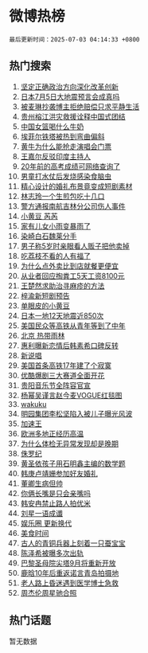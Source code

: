 # 微博热榜

`最后更新时间：2025-07-03 04:14:33 +0800`

## 热门搜索

1. [坚定正确政治方向深化改革创新](https://m.weibo.cn/search?containerid=100103type%3D1%26t%3D10%26q%3D%23%E5%9D%9A%E5%AE%9A%E6%AD%A3%E7%A1%AE%E6%94%BF%E6%B2%BB%E6%96%B9%E5%90%91%E6%B7%B1%E5%8C%96%E6%94%B9%E9%9D%A9%E5%88%9B%E6%96%B0%23&stream_entry_id=51&isnewpage=1&extparam=seat%3D1%26cate%3D10103%26pos%3D0%26dgr%3D0%26filter_type%3Drealtimehot%26stream_entry_id%3D51%26c_type%3D51%26q%3D%2523%25E5%259D%259A%25E5%25AE%259A%25E6%25AD%25A3%25E7%25A1%25AE%25E6%2594%25BF%25E6%25B2%25BB%25E6%2596%25B9%25E5%2590%2591%25E6%25B7%25B1%25E5%258C%2596%25E6%2594%25B9%25E9%259D%25A9%25E5%2588%259B%25E6%2596%25B0%2523%26display_time%3D1751487271%26pre_seqid%3D17514872714540187795196)
1. [日本7月5日大地震预言会成真吗](https://m.weibo.cn/search?containerid=100103type%3D1%26t%3D10%26q%3D%23%E6%97%A5%E6%9C%AC7%E6%9C%885%E6%97%A5%E5%A4%A7%E5%9C%B0%E9%9C%87%E9%A2%84%E8%A8%80%E4%BC%9A%E6%88%90%E7%9C%9F%E5%90%97%23&stream_entry_id=31&isnewpage=1&extparam=seat%3D1%26realpos%3D1%26pos%3D0%26dgr%3D0%26flag%3D2%26stream_entry_id%3D31%26cate%3D5001%26filter_type%3Drealtimehot%26band_rank%3D1%26c_type%3D31%26lcate%3D5001%26q%3D%2523%25E6%2597%25A5%25E6%259C%25AC7%25E6%259C%25885%25E6%2597%25A5%25E5%25A4%25A7%25E5%259C%25B0%25E9%259C%2587%25E9%25A2%2584%25E8%25A8%2580%25E4%25BC%259A%25E6%2588%2590%25E7%259C%259F%25E5%2590%2597%2523%26display_time%3D1751487271%26pre_seqid%3D17514872714540187795196)
1. [被麦琳抄袭博主拒绝赔偿只求平静生活](https://m.weibo.cn/search?containerid=100103type%3D1%26t%3D10%26q%3D%23%E8%A2%AB%E9%BA%A6%E7%90%B3%E6%8A%84%E8%A2%AD%E5%8D%9A%E4%B8%BB%E6%8B%92%E7%BB%9D%E8%B5%94%E5%81%BF%E5%8F%AA%E6%B1%82%E5%B9%B3%E9%9D%99%E7%94%9F%E6%B4%BB%23&stream_entry_id=31&isnewpage=1&extparam=seat%3D1%26realpos%3D2%26pos%3D1%26dgr%3D0%26flag%3D2%26stream_entry_id%3D31%26cate%3D5001%26filter_type%3Drealtimehot%26band_rank%3D2%26c_type%3D31%26lcate%3D5001%26q%3D%2523%25E8%25A2%25AB%25E9%25BA%25A6%25E7%2590%25B3%25E6%258A%2584%25E8%25A2%25AD%25E5%258D%259A%25E4%25B8%25BB%25E6%258B%2592%25E7%25BB%259D%25E8%25B5%2594%25E5%2581%25BF%25E5%258F%25AA%25E6%25B1%2582%25E5%25B9%25B3%25E9%259D%2599%25E7%2594%259F%25E6%25B4%25BB%2523%26display_time%3D1751487271%26pre_seqid%3D17514872714540187795196)
1. [贵州榕江洪灾救援诠释中国式团结](https://m.weibo.cn/search?containerid=100103type%3D1%26t%3D10%26q%3D%23%E8%B4%B5%E5%B7%9E%E6%A6%95%E6%B1%9F%E6%B4%AA%E7%81%BE%E6%95%91%E6%8F%B4%E8%AF%A0%E9%87%8A%E4%B8%AD%E5%9B%BD%E5%BC%8F%E5%9B%A2%E7%BB%93%23&stream_entry_id=31&isnewpage=1&extparam=seat%3D1%26realpos%3D3%26pos%3D2%26dgr%3D0%26flag%3D0%26stream_entry_id%3D31%26cate%3D5001%26filter_type%3Drealtimehot%26band_rank%3D3%26c_type%3D31%26lcate%3D5001%26q%3D%2523%25E8%25B4%25B5%25E5%25B7%259E%25E6%25A6%2595%25E6%25B1%259F%25E6%25B4%25AA%25E7%2581%25BE%25E6%2595%2591%25E6%258F%25B4%25E8%25AF%25A0%25E9%2587%258A%25E4%25B8%25AD%25E5%259B%25BD%25E5%25BC%258F%25E5%259B%25A2%25E7%25BB%2593%2523%26display_time%3D1751487271%26pre_seqid%3D17514872714540187795196)
1. [中国女篮喝什么牛奶](https://m.weibo.cn/search?containerid=100103type%3D1%26t%3D10%26q%3D%23%E4%B8%AD%E5%9B%BD%E5%A5%B3%E7%AF%AE%E5%96%9D%E4%BB%80%E4%B9%88%E7%89%9B%E5%A5%B6%23&stream_entry_id=31&isnewpage=1&extparam=seat%3D1%26is_ad_pos%3D1%26pos%3D3%26dgr%3D0%26adid%3D292744%26topic_ad%3D1%26stream_entry_id%3D31%26q%3D%2523%25E4%25B8%25AD%25E5%259B%25BD%25E5%25A5%25B3%25E7%25AF%25AE%25E5%2596%259D%25E4%25BB%2580%25E4%25B9%2588%25E7%2589%259B%25E5%25A5%25B6%2523%26filter_type%3Drealtimehot%26lcate%3D5001%26c_type%3D31%26band_rank%3D4%26cate%3D5001%26display_time%3D1751487271%26pre_seqid%3D17514872714540187795196)
1. [埃菲尔铁塔被热到弯曲偏斜](https://m.weibo.cn/search?containerid=100103type%3D1%26t%3D10%26q%3D%23%E5%9F%83%E8%8F%B2%E5%B0%94%E9%93%81%E5%A1%94%E8%A2%AB%E7%83%AD%E5%88%B0%E5%BC%AF%E6%9B%B2%E5%81%8F%E6%96%9C%23&stream_entry_id=31&isnewpage=1&extparam=seat%3D1%26realpos%3D4%26pos%3D4%26dgr%3D0%26flag%3D0%26stream_entry_id%3D31%26cate%3D5001%26filter_type%3Drealtimehot%26band_rank%3D4%26c_type%3D31%26lcate%3D5001%26q%3D%2523%25E5%259F%2583%25E8%258F%25B2%25E5%25B0%2594%25E9%2593%2581%25E5%25A1%2594%25E8%25A2%25AB%25E7%2583%25AD%25E5%2588%25B0%25E5%25BC%25AF%25E6%259B%25B2%25E5%2581%258F%25E6%2596%259C%2523%26display_time%3D1751487271%26pre_seqid%3D17514872714540187795196)
1. [黄牛为什么能抢走演唱会门票](https://m.weibo.cn/search?containerid=100103type%3D1%26t%3D10%26q%3D%23%E9%BB%84%E7%89%9B%E4%B8%BA%E4%BB%80%E4%B9%88%E8%83%BD%E6%8A%A2%E8%B5%B0%E6%BC%94%E5%94%B1%E4%BC%9A%E9%97%A8%E7%A5%A8%23&stream_entry_id=31&isnewpage=1&extparam=seat%3D1%26realpos%3D5%26pos%3D5%26dgr%3D0%26flag%3D0%26stream_entry_id%3D31%26cate%3D5001%26filter_type%3Drealtimehot%26band_rank%3D5%26c_type%3D31%26lcate%3D5001%26q%3D%2523%25E9%25BB%2584%25E7%2589%259B%25E4%25B8%25BA%25E4%25BB%2580%25E4%25B9%2588%25E8%2583%25BD%25E6%258A%25A2%25E8%25B5%25B0%25E6%25BC%2594%25E5%2594%25B1%25E4%25BC%259A%25E9%2597%25A8%25E7%25A5%25A8%2523%26display_time%3D1751487271%26pre_seqid%3D17514872714540187795196)
1. [王嘉尔反驳印度主持人](https://m.weibo.cn/search?containerid=100103type%3D1%26t%3D10%26q%3D%23%E7%8E%8B%E5%98%89%E5%B0%94%E5%8F%8D%E9%A9%B3%E5%8D%B0%E5%BA%A6%E4%B8%BB%E6%8C%81%E4%BA%BA%23&stream_entry_id=31&isnewpage=1&extparam=seat%3D1%26realpos%3D6%26pos%3D6%26dgr%3D0%26flag%3D0%26stream_entry_id%3D31%26cate%3D5001%26filter_type%3Drealtimehot%26band_rank%3D6%26c_type%3D31%26lcate%3D5001%26q%3D%2523%25E7%258E%258B%25E5%2598%2589%25E5%25B0%2594%25E5%258F%258D%25E9%25A9%25B3%25E5%258D%25B0%25E5%25BA%25A6%25E4%25B8%25BB%25E6%258C%2581%25E4%25BA%25BA%2523%26display_time%3D1751487271%26pre_seqid%3D17514872714540187795196)
1. [20年前的高考成绩可网络查询了](https://m.weibo.cn/search?containerid=100103type%3D1%26t%3D10%26q%3D%2320%E5%B9%B4%E5%89%8D%E7%9A%84%E9%AB%98%E8%80%83%E6%88%90%E7%BB%A9%E5%8F%AF%E7%BD%91%E7%BB%9C%E6%9F%A5%E8%AF%A2%E4%BA%86%23&stream_entry_id=31&isnewpage=1&extparam=seat%3D1%26realpos%3D7%26pos%3D7%26dgr%3D0%26flag%3D0%26stream_entry_id%3D31%26cate%3D5001%26filter_type%3Drealtimehot%26band_rank%3D7%26c_type%3D31%26lcate%3D5001%26q%3D%252320%25E5%25B9%25B4%25E5%2589%258D%25E7%259A%2584%25E9%25AB%2598%25E8%2580%2583%25E6%2588%2590%25E7%25BB%25A9%25E5%258F%25AF%25E7%25BD%2591%25E7%25BB%259C%25E6%259F%25A5%25E8%25AF%25A2%25E4%25BA%2586%2523%26display_time%3D1751487271%26pre_seqid%3D17514872714540187795196)
1. [男童打水仗后发烧感染食脑虫](https://m.weibo.cn/search?containerid=100103type%3D1%26t%3D10%26q%3D%23%E7%94%B7%E7%AB%A5%E6%89%93%E6%B0%B4%E4%BB%97%E5%90%8E%E5%8F%91%E7%83%A7%E6%84%9F%E6%9F%93%E9%A3%9F%E8%84%91%E8%99%AB%23&stream_entry_id=31&isnewpage=1&extparam=seat%3D1%26realpos%3D8%26pos%3D8%26dgr%3D0%26flag%3D0%26stream_entry_id%3D31%26cate%3D5001%26filter_type%3Drealtimehot%26band_rank%3D8%26c_type%3D31%26lcate%3D5001%26q%3D%2523%25E7%2594%25B7%25E7%25AB%25A5%25E6%2589%2593%25E6%25B0%25B4%25E4%25BB%2597%25E5%2590%258E%25E5%258F%2591%25E7%2583%25A7%25E6%2584%259F%25E6%259F%2593%25E9%25A3%259F%25E8%2584%2591%25E8%2599%25AB%2523%26display_time%3D1751487271%26pre_seqid%3D17514872714540187795196)
1. [精心设计的婚礼布景竟变成短剧素材](https://m.weibo.cn/search?containerid=100103type%3D1%26t%3D10%26q%3D%23%E7%B2%BE%E5%BF%83%E8%AE%BE%E8%AE%A1%E7%9A%84%E5%A9%9A%E7%A4%BC%E5%B8%83%E6%99%AF%E7%AB%9F%E5%8F%98%E6%88%90%E7%9F%AD%E5%89%A7%E7%B4%A0%E6%9D%90%23&stream_entry_id=31&isnewpage=1&extparam=seat%3D1%26realpos%3D9%26pos%3D9%26dgr%3D0%26flag%3D0%26stream_entry_id%3D31%26cate%3D5001%26filter_type%3Drealtimehot%26band_rank%3D9%26c_type%3D31%26lcate%3D5001%26q%3D%2523%25E7%25B2%25BE%25E5%25BF%2583%25E8%25AE%25BE%25E8%25AE%25A1%25E7%259A%2584%25E5%25A9%259A%25E7%25A4%25BC%25E5%25B8%2583%25E6%2599%25AF%25E7%25AB%259F%25E5%258F%2598%25E6%2588%2590%25E7%259F%25AD%25E5%2589%25A7%25E7%25B4%25A0%25E6%259D%2590%2523%26display_time%3D1751487271%26pre_seqid%3D17514872714540187795196)
1. [林志玲一个生煎包吃十几口](https://m.weibo.cn/search?containerid=100103type%3D1%26t%3D10%26q%3D%E6%9E%97%E5%BF%97%E7%8E%B2%E4%B8%80%E4%B8%AA%E7%94%9F%E7%85%8E%E5%8C%85%E5%90%83%E5%8D%81%E5%87%A0%E5%8F%A3&stream_entry_id=31&isnewpage=1&extparam=seat%3D1%26realpos%3D10%26pos%3D10%26dgr%3D0%26flag%3D0%26stream_entry_id%3D31%26cate%3D5001%26filter_type%3Drealtimehot%26band_rank%3D10%26c_type%3D31%26lcate%3D5001%26q%3D%25E6%259E%2597%25E5%25BF%2597%25E7%258E%25B2%25E4%25B8%2580%25E4%25B8%25AA%25E7%2594%259F%25E7%2585%258E%25E5%258C%2585%25E5%2590%2583%25E5%258D%2581%25E5%2587%25A0%25E5%258F%25A3%26display_time%3D1751487271%26pre_seqid%3D17514872714540187795196)
1. [警方通报南航吉林分公司伤人事件](https://m.weibo.cn/search?containerid=100103type%3D1%26t%3D10%26q%3D%23%E8%AD%A6%E6%96%B9%E9%80%9A%E6%8A%A5%E5%8D%97%E8%88%AA%E5%90%89%E6%9E%97%E5%88%86%E5%85%AC%E5%8F%B8%E4%BC%A4%E4%BA%BA%E4%BA%8B%E4%BB%B6%23&stream_entry_id=31&isnewpage=1&extparam=seat%3D1%26realpos%3D11%26pos%3D11%26dgr%3D0%26flag%3D0%26stream_entry_id%3D31%26cate%3D5001%26filter_type%3Drealtimehot%26band_rank%3D11%26c_type%3D31%26lcate%3D5001%26q%3D%2523%25E8%25AD%25A6%25E6%2596%25B9%25E9%2580%259A%25E6%258A%25A5%25E5%258D%2597%25E8%2588%25AA%25E5%2590%2589%25E6%259E%2597%25E5%2588%2586%25E5%2585%25AC%25E5%258F%25B8%25E4%25BC%25A4%25E4%25BA%25BA%25E4%25BA%258B%25E4%25BB%25B6%2523%26display_time%3D1751487271%26pre_seqid%3D17514872714540187795196)
1. [小黄豆 芮芮](https://m.weibo.cn/search?containerid=100103type%3D1%26t%3D10%26q%3D%E5%B0%8F%E9%BB%84%E8%B1%86+%E8%8A%AE%E8%8A%AE&stream_entry_id=31&isnewpage=1&extparam=seat%3D1%26realpos%3D12%26pos%3D12%26dgr%3D0%26flag%3D2%26stream_entry_id%3D31%26cate%3D5001%26filter_type%3Drealtimehot%26band_rank%3D12%26c_type%3D31%26lcate%3D5001%26q%3D%25E5%25B0%258F%25E9%25BB%2584%25E8%25B1%2586%2520%25E8%258A%25AE%25E8%258A%25AE%26display_time%3D1751487271%26pre_seqid%3D17514872714540187795196)
1. [家有儿女小雨变暴雨了](https://m.weibo.cn/search?containerid=100103type%3D1%26t%3D10%26q%3D%E5%AE%B6%E6%9C%89%E5%84%BF%E5%A5%B3%E5%B0%8F%E9%9B%A8%E5%8F%98%E6%9A%B4%E9%9B%A8%E4%BA%86&stream_entry_id=31&isnewpage=1&extparam=seat%3D1%26realpos%3D13%26pos%3D13%26dgr%3D0%26flag%3D2%26stream_entry_id%3D31%26cate%3D5001%26filter_type%3Drealtimehot%26band_rank%3D13%26c_type%3D31%26lcate%3D5001%26q%3D%25E5%25AE%25B6%25E6%259C%2589%25E5%2584%25BF%25E5%25A5%25B3%25E5%25B0%258F%25E9%259B%25A8%25E5%258F%2598%25E6%259A%25B4%25E9%259B%25A8%25E4%25BA%2586%26display_time%3D1751487271%26pre_seqid%3D17514872714540187795196)
1. [染崎白石魏莱分手](https://m.weibo.cn/search?containerid=100103type%3D1%26t%3D10%26q%3D%23%E6%9F%93%E5%B4%8E%E7%99%BD%E7%9F%B3%E9%AD%8F%E8%8E%B1%E5%88%86%E6%89%8B%23&stream_entry_id=31&isnewpage=1&extparam=seat%3D1%26realpos%3D14%26pos%3D14%26dgr%3D0%26flag%3D0%26stream_entry_id%3D31%26cate%3D5001%26filter_type%3Drealtimehot%26band_rank%3D14%26c_type%3D31%26lcate%3D5001%26q%3D%2523%25E6%259F%2593%25E5%25B4%258E%25E7%2599%25BD%25E7%259F%25B3%25E9%25AD%258F%25E8%258E%25B1%25E5%2588%2586%25E6%2589%258B%2523%26display_time%3D1751487271%26pre_seqid%3D17514872714540187795196)
1. [男子称5岁时亲眼看人贩子把他卖掉](https://m.weibo.cn/search?containerid=100103type%3D1%26t%3D10%26q%3D%23%E7%94%B7%E5%AD%90%E7%A7%B05%E5%B2%81%E6%97%B6%E4%BA%B2%E7%9C%BC%E7%9C%8B%E4%BA%BA%E8%B4%A9%E5%AD%90%E6%8A%8A%E4%BB%96%E5%8D%96%E6%8E%89%23&stream_entry_id=31&isnewpage=1&extparam=seat%3D1%26realpos%3D15%26pos%3D15%26dgr%3D0%26flag%3D0%26stream_entry_id%3D31%26cate%3D5001%26filter_type%3Drealtimehot%26band_rank%3D15%26c_type%3D31%26lcate%3D5001%26q%3D%2523%25E7%2594%25B7%25E5%25AD%2590%25E7%25A7%25B05%25E5%25B2%2581%25E6%2597%25B6%25E4%25BA%25B2%25E7%259C%25BC%25E7%259C%258B%25E4%25BA%25BA%25E8%25B4%25A9%25E5%25AD%2590%25E6%258A%258A%25E4%25BB%2596%25E5%258D%2596%25E6%258E%2589%2523%26display_time%3D1751487271%26pre_seqid%3D17514872714540187795196)
1. [吃荔枝不看的人有福了](https://m.weibo.cn/search?containerid=100103type%3D1%26t%3D10%26q%3D%E5%90%83%E8%8D%94%E6%9E%9D%E4%B8%8D%E7%9C%8B%E7%9A%84%E4%BA%BA%E6%9C%89%E7%A6%8F%E4%BA%86&stream_entry_id=31&isnewpage=1&extparam=seat%3D1%26realpos%3D16%26pos%3D16%26dgr%3D0%26flag%3D0%26stream_entry_id%3D31%26cate%3D5001%26filter_type%3Drealtimehot%26band_rank%3D16%26c_type%3D31%26lcate%3D5001%26q%3D%25E5%2590%2583%25E8%258D%2594%25E6%259E%259D%25E4%25B8%258D%25E7%259C%258B%25E7%259A%2584%25E4%25BA%25BA%25E6%259C%2589%25E7%25A6%258F%25E4%25BA%2586%26display_time%3D1751487271%26pre_seqid%3D17514872714540187795196)
1. [为什么点外卖比到店就餐更便宜](https://m.weibo.cn/search?containerid=100103type%3D1%26t%3D10%26q%3D%23%E4%B8%BA%E4%BB%80%E4%B9%88%E7%82%B9%E5%A4%96%E5%8D%96%E6%AF%94%E5%88%B0%E5%BA%97%E5%B0%B1%E9%A4%90%E6%9B%B4%E4%BE%BF%E5%AE%9C%23&stream_entry_id=31&isnewpage=1&extparam=seat%3D1%26realpos%3D17%26pos%3D17%26dgr%3D0%26flag%3D0%26stream_entry_id%3D31%26cate%3D5001%26filter_type%3Drealtimehot%26band_rank%3D17%26c_type%3D31%26lcate%3D5001%26q%3D%2523%25E4%25B8%25BA%25E4%25BB%2580%25E4%25B9%2588%25E7%2582%25B9%25E5%25A4%2596%25E5%258D%2596%25E6%25AF%2594%25E5%2588%25B0%25E5%25BA%2597%25E5%25B0%25B1%25E9%25A4%2590%25E6%259B%25B4%25E4%25BE%25BF%25E5%25AE%259C%2523%26display_time%3D1751487271%26pre_seqid%3D17514872714540187795196)
1. [从业者回应掏粪工5天工资8100元](https://m.weibo.cn/search?containerid=100103type%3D1%26t%3D10%26q%3D%23%E4%BB%8E%E4%B8%9A%E8%80%85%E5%9B%9E%E5%BA%94%E6%8E%8F%E7%B2%AA%E5%B7%A55%E5%A4%A9%E5%B7%A5%E8%B5%848100%E5%85%83%23&stream_entry_id=31&isnewpage=1&extparam=seat%3D1%26realpos%3D18%26pos%3D18%26dgr%3D0%26flag%3D0%26stream_entry_id%3D31%26cate%3D5001%26filter_type%3Drealtimehot%26band_rank%3D18%26c_type%3D31%26lcate%3D5001%26q%3D%2523%25E4%25BB%258E%25E4%25B8%259A%25E8%2580%2585%25E5%259B%259E%25E5%25BA%2594%25E6%258E%258F%25E7%25B2%25AA%25E5%25B7%25A55%25E5%25A4%25A9%25E5%25B7%25A5%25E8%25B5%25848100%25E5%2585%2583%2523%26display_time%3D1751487271%26pre_seqid%3D17514872714540187795196)
1. [王楚然求助治寻麻疹的方法](https://m.weibo.cn/search?containerid=100103type%3D1%26t%3D10%26q%3D%23%E7%8E%8B%E6%A5%9A%E7%84%B6%E6%B1%82%E5%8A%A9%E6%B2%BB%E5%AF%BB%E9%BA%BB%E7%96%B9%E7%9A%84%E6%96%B9%E6%B3%95%23&stream_entry_id=31&isnewpage=1&extparam=seat%3D1%26realpos%3D19%26pos%3D19%26dgr%3D0%26flag%3D0%26stream_entry_id%3D31%26cate%3D5001%26filter_type%3Drealtimehot%26band_rank%3D19%26c_type%3D31%26lcate%3D5001%26q%3D%2523%25E7%258E%258B%25E6%25A5%259A%25E7%2584%25B6%25E6%25B1%2582%25E5%258A%25A9%25E6%25B2%25BB%25E5%25AF%25BB%25E9%25BA%25BB%25E7%2596%25B9%25E7%259A%2584%25E6%2596%25B9%25E6%25B3%2595%2523%26display_time%3D1751487271%26pre_seqid%3D17514872714540187795196)
1. [梓渝新短剧预告](https://m.weibo.cn/search?containerid=100103type%3D1%26t%3D10%26q%3D%23%E6%A2%93%E6%B8%9D%E6%96%B0%E7%9F%AD%E5%89%A7%E9%A2%84%E5%91%8A%23&stream_entry_id=31&isnewpage=1&extparam=seat%3D1%26realpos%3D20%26pos%3D20%26dgr%3D0%26flag%3D0%26stream_entry_id%3D31%26cate%3D5001%26filter_type%3Drealtimehot%26band_rank%3D20%26c_type%3D31%26lcate%3D5001%26q%3D%2523%25E6%25A2%2593%25E6%25B8%259D%25E6%2596%25B0%25E7%259F%25AD%25E5%2589%25A7%25E9%25A2%2584%25E5%2591%258A%2523%26display_time%3D1751487271%26pre_seqid%3D17514872714540187795196)
1. [单眼皮的小黄豆](https://m.weibo.cn/search?containerid=100103type%3D1%26t%3D10%26q%3D%E5%8D%95%E7%9C%BC%E7%9A%AE%E7%9A%84%E5%B0%8F%E9%BB%84%E8%B1%86&stream_entry_id=31&isnewpage=1&extparam=seat%3D1%26realpos%3D21%26pos%3D21%26dgr%3D0%26flag%3D0%26stream_entry_id%3D31%26cate%3D5001%26filter_type%3Drealtimehot%26band_rank%3D21%26c_type%3D31%26lcate%3D5001%26q%3D%25E5%258D%2595%25E7%259C%25BC%25E7%259A%25AE%25E7%259A%2584%25E5%25B0%258F%25E9%25BB%2584%25E8%25B1%2586%26display_time%3D1751487271%26pre_seqid%3D17514872714540187795196)
1. [日本一地12天地震近850次](https://m.weibo.cn/search?containerid=100103type%3D1%26t%3D10%26q%3D%23%E6%97%A5%E6%9C%AC%E4%B8%80%E5%9C%B012%E5%A4%A9%E5%9C%B0%E9%9C%87%E8%BF%91850%E6%AC%A1%23&stream_entry_id=31&isnewpage=1&extparam=seat%3D1%26realpos%3D22%26pos%3D22%26dgr%3D0%26flag%3D0%26stream_entry_id%3D31%26cate%3D5001%26filter_type%3Drealtimehot%26band_rank%3D22%26c_type%3D31%26lcate%3D5001%26q%3D%2523%25E6%2597%25A5%25E6%259C%25AC%25E4%25B8%2580%25E5%259C%25B012%25E5%25A4%25A9%25E5%259C%25B0%25E9%259C%2587%25E8%25BF%2591850%25E6%25AC%25A1%2523%26display_time%3D1751487271%26pre_seqid%3D17514872714540187795196)
1. [美国民众等高铁从青年等到了中年](https://m.weibo.cn/search?containerid=100103type%3D1%26t%3D10%26q%3D%23%E7%BE%8E%E5%9B%BD%E6%B0%91%E4%BC%97%E7%AD%89%E9%AB%98%E9%93%81%E4%BB%8E%E9%9D%92%E5%B9%B4%E7%AD%89%E5%88%B0%E4%BA%86%E4%B8%AD%E5%B9%B4%23&stream_entry_id=31&isnewpage=1&extparam=seat%3D1%26realpos%3D23%26pos%3D23%26dgr%3D0%26flag%3D0%26stream_entry_id%3D31%26cate%3D5001%26filter_type%3Drealtimehot%26band_rank%3D23%26c_type%3D31%26lcate%3D5001%26q%3D%2523%25E7%25BE%258E%25E5%259B%25BD%25E6%25B0%2591%25E4%25BC%2597%25E7%25AD%2589%25E9%25AB%2598%25E9%2593%2581%25E4%25BB%258E%25E9%259D%2592%25E5%25B9%25B4%25E7%25AD%2589%25E5%2588%25B0%25E4%25BA%2586%25E4%25B8%25AD%25E5%25B9%25B4%2523%26display_time%3D1751487271%26pre_seqid%3D17514872714540187795196)
1. [北京 热带雨林](https://m.weibo.cn/search?containerid=100103type%3D1%26t%3D10%26q%3D%E5%8C%97%E4%BA%AC+%E7%83%AD%E5%B8%A6%E9%9B%A8%E6%9E%97&stream_entry_id=31&isnewpage=1&extparam=seat%3D1%26realpos%3D24%26pos%3D24%26dgr%3D0%26flag%3D0%26stream_entry_id%3D31%26cate%3D5001%26filter_type%3Drealtimehot%26band_rank%3D24%26c_type%3D31%26lcate%3D5001%26q%3D%25E5%258C%2597%25E4%25BA%25AC%2520%25E7%2583%25AD%25E5%25B8%25A6%25E9%259B%25A8%25E6%259E%2597%26display_time%3D1751487271%26pre_seqid%3D17514872714540187795196)
1. [惠利曝新恋情后韩素希口碑反转](https://m.weibo.cn/search?containerid=100103type%3D1%26t%3D10%26q%3D%23%E6%83%A0%E5%88%A9%E6%9B%9D%E6%96%B0%E6%81%8B%E6%83%85%E5%90%8E%E9%9F%A9%E7%B4%A0%E5%B8%8C%E5%8F%A3%E7%A2%91%E5%8F%8D%E8%BD%AC%23&stream_entry_id=31&isnewpage=1&extparam=seat%3D1%26realpos%3D25%26pos%3D25%26dgr%3D0%26flag%3D0%26stream_entry_id%3D31%26cate%3D5001%26filter_type%3Drealtimehot%26band_rank%3D25%26c_type%3D31%26lcate%3D5001%26q%3D%2523%25E6%2583%25A0%25E5%2588%25A9%25E6%259B%259D%25E6%2596%25B0%25E6%2581%258B%25E6%2583%2585%25E5%2590%258E%25E9%259F%25A9%25E7%25B4%25A0%25E5%25B8%258C%25E5%258F%25A3%25E7%25A2%2591%25E5%258F%258D%25E8%25BD%25AC%2523%26display_time%3D1751487271%26pre_seqid%3D17514872714540187795196)
1. [新说唱](https://m.weibo.cn/search?containerid=100103type%3D1%26t%3D10%26q%3D%E6%96%B0%E8%AF%B4%E5%94%B1&stream_entry_id=31&isnewpage=1&extparam=seat%3D1%26realpos%3D26%26pos%3D26%26dgr%3D0%26flag%3D0%26stream_entry_id%3D31%26cate%3D5001%26filter_type%3Drealtimehot%26band_rank%3D26%26c_type%3D31%26lcate%3D5001%26q%3D%25E6%2596%25B0%25E8%25AF%25B4%25E5%2594%25B1%26display_time%3D1751487271%26pre_seqid%3D17514872714540187795196)
1. [美国首条高铁17年建了个寂寞](https://m.weibo.cn/search?containerid=100103type%3D1%26t%3D10%26q%3D%23%E7%BE%8E%E5%9B%BD%E9%A6%96%E6%9D%A1%E9%AB%98%E9%93%8117%E5%B9%B4%E5%BB%BA%E4%BA%86%E4%B8%AA%E5%AF%82%E5%AF%9E%23&stream_entry_id=31&isnewpage=1&extparam=seat%3D1%26realpos%3D27%26pos%3D27%26dgr%3D0%26flag%3D0%26stream_entry_id%3D31%26cate%3D5001%26filter_type%3Drealtimehot%26band_rank%3D27%26c_type%3D31%26lcate%3D5001%26q%3D%2523%25E7%25BE%258E%25E5%259B%25BD%25E9%25A6%2596%25E6%259D%25A1%25E9%25AB%2598%25E9%2593%258117%25E5%25B9%25B4%25E5%25BB%25BA%25E4%25BA%2586%25E4%25B8%25AA%25E5%25AF%2582%25E5%25AF%259E%2523%26display_time%3D1751487271%26pre_seqid%3D17514872714540187795196)
1. [优酷爆剧三大赛道全面开花](https://m.weibo.cn/search?containerid=100103type%3D1%26t%3D10%26q%3D%E4%BC%98%E9%85%B7%E7%88%86%E5%89%A7%E4%B8%89%E5%A4%A7%E8%B5%9B%E9%81%93%E5%85%A8%E9%9D%A2%E5%BC%80%E8%8A%B1&stream_entry_id=31&isnewpage=1&extparam=seat%3D1%26realpos%3D28%26pos%3D28%26dgr%3D0%26flag%3D0%26stream_entry_id%3D31%26cate%3D5001%26filter_type%3Drealtimehot%26band_rank%3D28%26c_type%3D31%26lcate%3D5001%26q%3D%25E4%25BC%2598%25E9%2585%25B7%25E7%2588%2586%25E5%2589%25A7%25E4%25B8%2589%25E5%25A4%25A7%25E8%25B5%259B%25E9%2581%2593%25E5%2585%25A8%25E9%259D%25A2%25E5%25BC%2580%25E8%258A%25B1%26display_time%3D1751487271%26pre_seqid%3D17514872714540187795196)
1. [贵阳音乐节全阵容官宣](https://m.weibo.cn/search?containerid=100103type%3D1%26t%3D10%26q%3D%E8%B4%B5%E9%98%B3%E9%9F%B3%E4%B9%90%E8%8A%82%E5%85%A8%E9%98%B5%E5%AE%B9%E5%AE%98%E5%AE%A3&stream_entry_id=31&isnewpage=1&extparam=seat%3D1%26realpos%3D29%26pos%3D29%26dgr%3D0%26flag%3D0%26stream_entry_id%3D31%26cate%3D5001%26filter_type%3Drealtimehot%26band_rank%3D29%26c_type%3D31%26lcate%3D5001%26q%3D%25E8%25B4%25B5%25E9%2598%25B3%25E9%259F%25B3%25E4%25B9%2590%25E8%258A%2582%25E5%2585%25A8%25E9%2598%25B5%25E5%25AE%25B9%25E5%25AE%2598%25E5%25AE%25A3%26display_time%3D1751487271%26pre_seqid%3D17514872714540187795196)
1. [杨幂吴谨言赵今麦VOGUE红毯图](https://m.weibo.cn/search?containerid=100103type%3D1%26t%3D10%26q%3D%23%E6%9D%A8%E5%B9%82%E5%90%B4%E8%B0%A8%E8%A8%80%E8%B5%B5%E4%BB%8A%E9%BA%A6VOGUE%E7%BA%A2%E6%AF%AF%E5%9B%BE%23&stream_entry_id=31&isnewpage=1&extparam=seat%3D1%26realpos%3D30%26pos%3D30%26dgr%3D0%26flag%3D0%26stream_entry_id%3D31%26cate%3D5001%26filter_type%3Drealtimehot%26band_rank%3D30%26c_type%3D31%26lcate%3D5001%26q%3D%2523%25E6%259D%25A8%25E5%25B9%2582%25E5%2590%25B4%25E8%25B0%25A8%25E8%25A8%2580%25E8%25B5%25B5%25E4%25BB%258A%25E9%25BA%25A6VOGUE%25E7%25BA%25A2%25E6%25AF%25AF%25E5%259B%25BE%2523%26display_time%3D1751487271%26pre_seqid%3D17514872714540187795196)
1. [wakuku](https://m.weibo.cn/search?containerid=100103type%3D1%26t%3D10%26q%3Dwakuku&stream_entry_id=31&isnewpage=1&extparam=seat%3D1%26realpos%3D31%26pos%3D31%26dgr%3D0%26flag%3D0%26stream_entry_id%3D31%26cate%3D5001%26filter_type%3Drealtimehot%26band_rank%3D31%26c_type%3D31%26lcate%3D5001%26q%3Dwakuku%26display_time%3D1751487271%26pre_seqid%3D17514872714540187795196)
1. [明园集团李松坚陷入被儿子曝光风波](https://m.weibo.cn/search?containerid=100103type%3D1%26t%3D10%26q%3D%23%E6%98%8E%E5%9B%AD%E9%9B%86%E5%9B%A2%E6%9D%8E%E6%9D%BE%E5%9D%9A%E9%99%B7%E5%85%A5%E8%A2%AB%E5%84%BF%E5%AD%90%E6%9B%9D%E5%85%89%E9%A3%8E%E6%B3%A2%23&stream_entry_id=31&isnewpage=1&extparam=seat%3D1%26realpos%3D32%26pos%3D32%26dgr%3D0%26flag%3D0%26stream_entry_id%3D31%26cate%3D5001%26filter_type%3Drealtimehot%26band_rank%3D32%26c_type%3D31%26lcate%3D5001%26q%3D%2523%25E6%2598%258E%25E5%259B%25AD%25E9%259B%2586%25E5%259B%25A2%25E6%259D%258E%25E6%259D%25BE%25E5%259D%259A%25E9%2599%25B7%25E5%2585%25A5%25E8%25A2%25AB%25E5%2584%25BF%25E5%25AD%2590%25E6%259B%259D%25E5%2585%2589%25E9%25A3%258E%25E6%25B3%25A2%2523%26display_time%3D1751487271%26pre_seqid%3D17514872714540187795196)
1. [加速王](https://m.weibo.cn/search?containerid=100103type%3D1%26t%3D10%26q%3D%E5%8A%A0%E9%80%9F%E7%8E%8B&stream_entry_id=31&isnewpage=1&extparam=seat%3D1%26realpos%3D33%26pos%3D33%26dgr%3D0%26flag%3D0%26stream_entry_id%3D31%26cate%3D5001%26filter_type%3Drealtimehot%26band_rank%3D33%26c_type%3D31%26lcate%3D5001%26q%3D%25E5%258A%25A0%25E9%2580%259F%25E7%258E%258B%26display_time%3D1751487271%26pre_seqid%3D17514872714540187795196)
1. [欧洲多地正经历高温](https://m.weibo.cn/search?containerid=100103type%3D1%26t%3D10%26q%3D%23%E6%AC%A7%E6%B4%B2%E5%A4%9A%E5%9C%B0%E6%AD%A3%E7%BB%8F%E5%8E%86%E9%AB%98%E6%B8%A9%23&stream_entry_id=31&isnewpage=1&extparam=seat%3D1%26realpos%3D34%26pos%3D34%26dgr%3D0%26flag%3D0%26stream_entry_id%3D31%26cate%3D5001%26filter_type%3Drealtimehot%26band_rank%3D34%26c_type%3D31%26lcate%3D5001%26q%3D%2523%25E6%25AC%25A7%25E6%25B4%25B2%25E5%25A4%259A%25E5%259C%25B0%25E6%25AD%25A3%25E7%25BB%258F%25E5%258E%2586%25E9%25AB%2598%25E6%25B8%25A9%2523%26display_time%3D1751487271%26pre_seqid%3D17514872714540187795196)
1. [为什么体检无异常发现却是晚期](https://m.weibo.cn/search?containerid=100103type%3D1%26t%3D10%26q%3D%E4%B8%BA%E4%BB%80%E4%B9%88%E4%BD%93%E6%A3%80%E6%97%A0%E5%BC%82%E5%B8%B8%E5%8F%91%E7%8E%B0%E5%8D%B4%E6%98%AF%E6%99%9A%E6%9C%9F&stream_entry_id=31&isnewpage=1&extparam=seat%3D1%26realpos%3D35%26pos%3D35%26dgr%3D0%26flag%3D0%26stream_entry_id%3D31%26cate%3D5001%26filter_type%3Drealtimehot%26band_rank%3D35%26c_type%3D31%26lcate%3D5001%26q%3D%25E4%25B8%25BA%25E4%25BB%2580%25E4%25B9%2588%25E4%25BD%2593%25E6%25A3%2580%25E6%2597%25A0%25E5%25BC%2582%25E5%25B8%25B8%25E5%258F%2591%25E7%258E%25B0%25E5%258D%25B4%25E6%2598%25AF%25E6%2599%259A%25E6%259C%259F%26display_time%3D1751487271%26pre_seqid%3D17514872714540187795196)
1. [侏罗纪](https://m.weibo.cn/search?containerid=100103type%3D1%26t%3D10%26q%3D%E4%BE%8F%E7%BD%97%E7%BA%AA&stream_entry_id=31&isnewpage=1&extparam=seat%3D1%26realpos%3D36%26pos%3D36%26dgr%3D0%26flag%3D0%26stream_entry_id%3D31%26cate%3D5001%26filter_type%3Drealtimehot%26band_rank%3D36%26c_type%3D31%26lcate%3D5001%26q%3D%25E4%25BE%258F%25E7%25BD%2597%25E7%25BA%25AA%26display_time%3D1751487271%26pre_seqid%3D17514872714540187795196)
1. [黄圣依孩子用石明鑫主编的数学题](https://m.weibo.cn/search?containerid=100103type%3D1%26t%3D10%26q%3D%E9%BB%84%E5%9C%A3%E4%BE%9D%E5%AD%A9%E5%AD%90%E7%94%A8%E7%9F%B3%E6%98%8E%E9%91%AB%E4%B8%BB%E7%BC%96%E7%9A%84%E6%95%B0%E5%AD%A6%E9%A2%98&stream_entry_id=31&isnewpage=1&extparam=seat%3D1%26realpos%3D37%26pos%3D37%26dgr%3D0%26flag%3D0%26stream_entry_id%3D31%26cate%3D5001%26filter_type%3Drealtimehot%26band_rank%3D37%26c_type%3D31%26lcate%3D5001%26q%3D%25E9%25BB%2584%25E5%259C%25A3%25E4%25BE%259D%25E5%25AD%25A9%25E5%25AD%2590%25E7%2594%25A8%25E7%259F%25B3%25E6%2598%258E%25E9%2591%25AB%25E4%25B8%25BB%25E7%25BC%2596%25E7%259A%2584%25E6%2595%25B0%25E5%25AD%25A6%25E9%25A2%2598%26display_time%3D1751487271%26pre_seqid%3D17514872714540187795196)
1. [韩庚卢靖姗参加好友婚礼](https://m.weibo.cn/search?containerid=100103type%3D1%26t%3D10%26q%3D%23%E9%9F%A9%E5%BA%9A%E5%8D%A2%E9%9D%96%E5%A7%97%E5%8F%82%E5%8A%A0%E5%A5%BD%E5%8F%8B%E5%A9%9A%E7%A4%BC%23&stream_entry_id=31&isnewpage=1&extparam=seat%3D1%26realpos%3D38%26pos%3D38%26dgr%3D0%26flag%3D1%26stream_entry_id%3D31%26cate%3D5001%26filter_type%3Drealtimehot%26band_rank%3D38%26c_type%3D31%26lcate%3D5001%26q%3D%2523%25E9%259F%25A9%25E5%25BA%259A%25E5%258D%25A2%25E9%259D%2596%25E5%25A7%2597%25E5%258F%2582%25E5%258A%25A0%25E5%25A5%25BD%25E5%258F%258B%25E5%25A9%259A%25E7%25A4%25BC%2523%26display_time%3D1751487271%26pre_seqid%3D17514872714540187795196)
1. [董卿生病但帅](https://m.weibo.cn/search?containerid=100103type%3D1%26t%3D10%26q%3D%E8%91%A3%E5%8D%BF%E7%94%9F%E7%97%85%E4%BD%86%E5%B8%85&stream_entry_id=31&isnewpage=1&extparam=seat%3D1%26realpos%3D39%26pos%3D39%26dgr%3D0%26flag%3D0%26stream_entry_id%3D31%26cate%3D5001%26filter_type%3Drealtimehot%26band_rank%3D39%26c_type%3D31%26lcate%3D5001%26q%3D%25E8%2591%25A3%25E5%258D%25BF%25E7%2594%259F%25E7%2597%2585%25E4%25BD%2586%25E5%25B8%2585%26display_time%3D1751487271%26pre_seqid%3D17514872714540187795196)
1. [你俩长嘴是只会亲嘴吗](https://m.weibo.cn/search?containerid=100103type%3D1%26t%3D10%26q%3D%E4%BD%A0%E4%BF%A9%E9%95%BF%E5%98%B4%E6%98%AF%E5%8F%AA%E4%BC%9A%E4%BA%B2%E5%98%B4%E5%90%97&stream_entry_id=31&isnewpage=1&extparam=seat%3D1%26realpos%3D40%26pos%3D40%26dgr%3D0%26flag%3D0%26stream_entry_id%3D31%26cate%3D5001%26filter_type%3Drealtimehot%26band_rank%3D40%26c_type%3D31%26lcate%3D5001%26q%3D%25E4%25BD%25A0%25E4%25BF%25A9%25E9%2595%25BF%25E5%2598%25B4%25E6%2598%25AF%25E5%258F%25AA%25E4%25BC%259A%25E4%25BA%25B2%25E5%2598%25B4%25E5%2590%2597%26display_time%3D1751487271%26pre_seqid%3D17514872714540187795196)
1. [韩安冉禁止路人拍优米](https://m.weibo.cn/search?containerid=100103type%3D1%26t%3D10%26q%3D%23%E9%9F%A9%E5%AE%89%E5%86%89%E7%A6%81%E6%AD%A2%E8%B7%AF%E4%BA%BA%E6%8B%8D%E4%BC%98%E7%B1%B3%23&stream_entry_id=31&isnewpage=1&extparam=seat%3D1%26realpos%3D41%26pos%3D41%26dgr%3D0%26flag%3D0%26stream_entry_id%3D31%26cate%3D5001%26filter_type%3Drealtimehot%26band_rank%3D41%26c_type%3D31%26lcate%3D5001%26q%3D%2523%25E9%259F%25A9%25E5%25AE%2589%25E5%2586%2589%25E7%25A6%2581%25E6%25AD%25A2%25E8%25B7%25AF%25E4%25BA%25BA%25E6%258B%258D%25E4%25BC%2598%25E7%25B1%25B3%2523%26display_time%3D1751487271%26pre_seqid%3D17514872714540187795196)
1. [刘星一语成谶](https://m.weibo.cn/search?containerid=100103type%3D1%26t%3D10%26q%3D%23%E5%88%98%E6%98%9F%E4%B8%80%E8%AF%AD%E6%88%90%E8%B0%B6%23&stream_entry_id=31&isnewpage=1&extparam=seat%3D1%26realpos%3D42%26pos%3D42%26dgr%3D0%26flag%3D0%26stream_entry_id%3D31%26cate%3D5001%26filter_type%3Drealtimehot%26band_rank%3D42%26c_type%3D31%26lcate%3D5001%26q%3D%2523%25E5%2588%2598%25E6%2598%259F%25E4%25B8%2580%25E8%25AF%25AD%25E6%2588%2590%25E8%25B0%25B6%2523%26display_time%3D1751487271%26pre_seqid%3D17514872714540187795196)
1. [娱乐圈 更新换代](https://m.weibo.cn/search?containerid=100103type%3D1%26t%3D10%26q%3D%E5%A8%B1%E4%B9%90%E5%9C%88+%E6%9B%B4%E6%96%B0%E6%8D%A2%E4%BB%A3&stream_entry_id=31&isnewpage=1&extparam=seat%3D1%26realpos%3D43%26pos%3D43%26dgr%3D0%26flag%3D0%26stream_entry_id%3D31%26cate%3D5001%26filter_type%3Drealtimehot%26band_rank%3D43%26c_type%3D31%26lcate%3D5001%26q%3D%25E5%25A8%25B1%25E4%25B9%2590%25E5%259C%2588%2520%25E6%259B%25B4%25E6%2596%25B0%25E6%258D%25A2%25E4%25BB%25A3%26display_time%3D1751487271%26pre_seqid%3D17514872714540187795196)
1. [美食时间](https://m.weibo.cn/search?containerid=100103type%3D1%26t%3D10%26q%3D%23%E7%BE%8E%E9%A3%9F%E6%97%B6%E9%97%B4%23&stream_entry_id=31&isnewpage=1&extparam=seat%3D1%26realpos%3D44%26pos%3D44%26dgr%3D0%26flag%3D0%26stream_entry_id%3D31%26cate%3D5001%26filter_type%3Drealtimehot%26band_rank%3D44%26c_type%3D31%26lcate%3D5001%26q%3D%2523%25E7%25BE%258E%25E9%25A3%259F%25E6%2597%25B6%25E9%2597%25B4%2523%26display_time%3D1751487271%26pre_seqid%3D17514872714540187795196)
1. [古人的青铜兵器上刻着一只蚕宝宝](https://m.weibo.cn/search?containerid=100103type%3D1%26t%3D10%26q%3D%23%E5%8F%A4%E4%BA%BA%E7%9A%84%E9%9D%92%E9%93%9C%E5%85%B5%E5%99%A8%E4%B8%8A%E5%88%BB%E7%9D%80%E4%B8%80%E5%8F%AA%E8%9A%95%E5%AE%9D%E5%AE%9D%23&stream_entry_id=31&isnewpage=1&extparam=seat%3D1%26realpos%3D45%26pos%3D45%26dgr%3D0%26flag%3D0%26stream_entry_id%3D31%26cate%3D5001%26filter_type%3Drealtimehot%26band_rank%3D45%26c_type%3D31%26lcate%3D5001%26q%3D%2523%25E5%258F%25A4%25E4%25BA%25BA%25E7%259A%2584%25E9%259D%2592%25E9%2593%259C%25E5%2585%25B5%25E5%2599%25A8%25E4%25B8%258A%25E5%2588%25BB%25E7%259D%2580%25E4%25B8%2580%25E5%258F%25AA%25E8%259A%2595%25E5%25AE%259D%25E5%25AE%259D%2523%26display_time%3D1751487271%26pre_seqid%3D17514872714540187795196)
1. [陈泽希被曝多次出轨](https://m.weibo.cn/search?containerid=100103type%3D1%26t%3D10%26q%3D%23%E9%99%88%E6%B3%BD%E5%B8%8C%E8%A2%AB%E6%9B%9D%E5%A4%9A%E6%AC%A1%E5%87%BA%E8%BD%A8%23&stream_entry_id=31&isnewpage=1&extparam=seat%3D1%26realpos%3D46%26pos%3D46%26dgr%3D0%26flag%3D0%26stream_entry_id%3D31%26cate%3D5001%26filter_type%3Drealtimehot%26band_rank%3D46%26c_type%3D31%26lcate%3D5001%26q%3D%2523%25E9%2599%2588%25E6%25B3%25BD%25E5%25B8%258C%25E8%25A2%25AB%25E6%259B%259D%25E5%25A4%259A%25E6%25AC%25A1%25E5%2587%25BA%25E8%25BD%25A8%2523%26display_time%3D1751487271%26pre_seqid%3D17514872714540187795196)
1. [巴黎圣母院尖塔9月将重新开放](https://m.weibo.cn/search?containerid=100103type%3D1%26t%3D10%26q%3D%23%E5%B7%B4%E9%BB%8E%E5%9C%A3%E6%AF%8D%E9%99%A2%E5%B0%96%E5%A1%949%E6%9C%88%E5%B0%86%E9%87%8D%E6%96%B0%E5%BC%80%E6%94%BE%23&stream_entry_id=31&isnewpage=1&extparam=seat%3D1%26realpos%3D47%26pos%3D47%26dgr%3D0%26flag%3D1%26stream_entry_id%3D31%26cate%3D5001%26filter_type%3Drealtimehot%26band_rank%3D47%26c_type%3D31%26lcate%3D5001%26q%3D%2523%25E5%25B7%25B4%25E9%25BB%258E%25E5%259C%25A3%25E6%25AF%258D%25E9%2599%25A2%25E5%25B0%2596%25E5%25A1%25949%25E6%259C%2588%25E5%25B0%2586%25E9%2587%258D%25E6%2596%25B0%25E5%25BC%2580%25E6%2594%25BE%2523%26display_time%3D1751487271%26pre_seqid%3D17514872714540187795196)
1. [鹿晗10年后重返诺言青岛拍摄地](https://m.weibo.cn/search?containerid=100103type%3D1%26t%3D10%26q%3D%23%E9%B9%BF%E6%99%9710%E5%B9%B4%E5%90%8E%E9%87%8D%E8%BF%94%E8%AF%BA%E8%A8%80%E9%9D%92%E5%B2%9B%E6%8B%8D%E6%91%84%E5%9C%B0%23&stream_entry_id=31&isnewpage=1&extparam=seat%3D1%26realpos%3D48%26pos%3D48%26dgr%3D0%26flag%3D0%26stream_entry_id%3D31%26cate%3D5001%26filter_type%3Drealtimehot%26band_rank%3D48%26c_type%3D31%26lcate%3D5001%26q%3D%2523%25E9%25B9%25BF%25E6%2599%259710%25E5%25B9%25B4%25E5%2590%258E%25E9%2587%258D%25E8%25BF%2594%25E8%25AF%25BA%25E8%25A8%2580%25E9%259D%2592%25E5%25B2%259B%25E6%258B%258D%25E6%2591%2584%25E5%259C%25B0%2523%26display_time%3D1751487271%26pre_seqid%3D17514872714540187795196)
1. [老人路上昏迷遇到医学博士急救](https://m.weibo.cn/search?containerid=100103type%3D1%26t%3D10%26q%3D%23%E8%80%81%E4%BA%BA%E8%B7%AF%E4%B8%8A%E6%98%8F%E8%BF%B7%E9%81%87%E5%88%B0%E5%8C%BB%E5%AD%A6%E5%8D%9A%E5%A3%AB%E6%80%A5%E6%95%91%23&stream_entry_id=31&isnewpage=1&extparam=seat%3D1%26realpos%3D49%26pos%3D49%26dgr%3D0%26flag%3D0%26stream_entry_id%3D31%26cate%3D5001%26filter_type%3Drealtimehot%26band_rank%3D49%26c_type%3D31%26lcate%3D5001%26q%3D%2523%25E8%2580%2581%25E4%25BA%25BA%25E8%25B7%25AF%25E4%25B8%258A%25E6%2598%258F%25E8%25BF%25B7%25E9%2581%2587%25E5%2588%25B0%25E5%258C%25BB%25E5%25AD%25A6%25E5%258D%259A%25E5%25A3%25AB%25E6%2580%25A5%25E6%2595%2591%2523%26display_time%3D1751487271%26pre_seqid%3D17514872714540187795196)
1. [周杰伦周星驰合照](https://m.weibo.cn/search?containerid=100103type%3D1%26t%3D10%26q%3D%23%E5%91%A8%E6%9D%B0%E4%BC%A6%E5%91%A8%E6%98%9F%E9%A9%B0%E5%90%88%E7%85%A7%23&stream_entry_id=31&isnewpage=1&extparam=seat%3D1%26realpos%3D50%26pos%3D50%26dgr%3D0%26flag%3D0%26stream_entry_id%3D31%26cate%3D5001%26filter_type%3Drealtimehot%26band_rank%3D50%26c_type%3D31%26lcate%3D5001%26q%3D%2523%25E5%2591%25A8%25E6%259D%25B0%25E4%25BC%25A6%25E5%2591%25A8%25E6%2598%259F%25E9%25A9%25B0%25E5%2590%2588%25E7%2585%25A7%2523%26display_time%3D1751487271%26pre_seqid%3D17514872714540187795196)

## 热门话题

暂无数据
